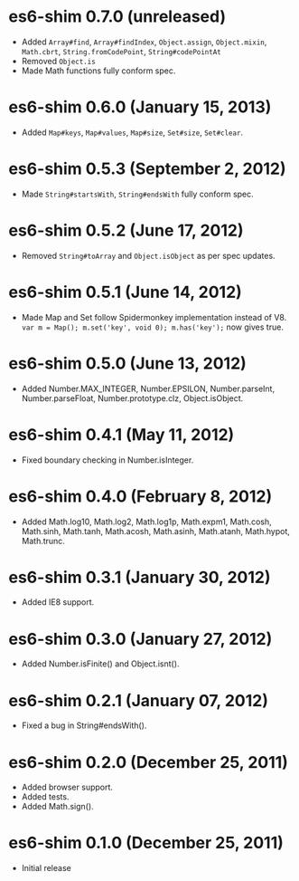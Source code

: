 # es6-shim 0.7.0 (unreleased)
* Added `Array#find`, `Array#findIndex`, `Object.assign`, `Object.mixin`,
  `Math.cbrt`, `String.fromCodePoint`, `String#codePointAt`
* Removed `Object.is`
* Made Math functions fully conform spec.

# es6-shim 0.6.0 (January 15, 2013)
* Added `Map#keys`, `Map#values`, `Map#size`, `Set#size`, `Set#clear`.

# es6-shim 0.5.3 (September 2, 2012)
* Made `String#startsWith`, `String#endsWith` fully conform spec.

# es6-shim 0.5.2 (June 17, 2012)
* Removed `String#toArray` and `Object.isObject` as per spec updates.

# es6-shim 0.5.1 (June 14, 2012)
* Made Map and Set follow Spidermonkey implementation instead of V8.
`var m = Map(); m.set('key', void 0); m.has('key');` now gives true.

# es6-shim 0.5.0 (June 13, 2012)
* Added Number.MAX_INTEGER, Number.EPSILON, Number.parseInt,
Number.parseFloat, Number.prototype.clz, Object.isObject.

# es6-shim 0.4.1 (May 11, 2012)
* Fixed boundary checking in Number.isInteger.

# es6-shim 0.4.0 (February 8, 2012)
* Added Math.log10, Math.log2, Math.log1p, Math.expm1, Math.cosh,
Math.sinh, Math.tanh, Math.acosh, Math.asinh, Math.atanh, Math.hypot,
Math.trunc.

# es6-shim 0.3.1 (January 30, 2012)
* Added IE8 support.

# es6-shim 0.3.0 (January 27, 2012)
* Added Number.isFinite() and Object.isnt().

# es6-shim 0.2.1 (January 07, 2012)
* Fixed a bug in String#endsWith().

# es6-shim 0.2.0 (December 25, 2011)
* Added browser support.
* Added tests.
* Added Math.sign().

# es6-shim 0.1.0 (December 25, 2011)
* Initial release
